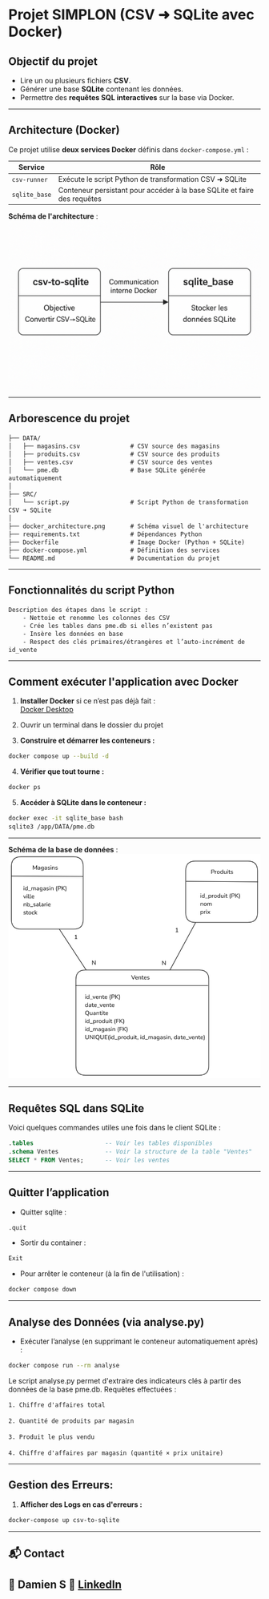 # Projet SIMPLON (CSV ➜ SQLite avec Docker)

## Objectif du projet

- Lire un ou plusieurs fichiers **CSV**.
- Générer une base **SQLite** contenant les données.
- Permettre des **requêtes SQL interactives** sur la base via Docker.

---

## Architecture (Docker)

Ce projet utilise **deux services Docker** définis dans `docker-compose.yml` :

| Service       | Rôle                                                                     |
|---------------|--------------------------------------------------------------------------|
| `csv-runner`  | Exécute le script Python de transformation CSV ➜ SQLite                 |
| `sqlite_base` | Conteneur persistant pour accéder à la base SQLite et faire des requêtes |

**Schéma de l'architecture** :  
![Architecture Docker](docker_architecture.png)

---

##  Arborescence du projet
```
├── DATA/
│   ├── magasins.csv              # CSV source des magasins
│   ├── produits.csv              # CSV source des produits
│   ├── ventes.csv                # CSV source des ventes
│   └── pme.db                    # Base SQLite générée automatiquement
│
├── SRC/
│   └── script.py                 # Script Python de transformation CSV ➜ SQLite
│
├── docker_architecture.png       # Schéma visuel de l'architecture
├── requirements.txt              # Dépendances Python
├── Dockerfile                    # Image Docker (Python + SQLite)
├── docker-compose.yml            # Définition des services
└── README.md                     # Documentation du projet
```
---

##  Fonctionnalités du script Python

    Description des étapes dans le script :
        - Nettoie et renomme les colonnes des CSV
        - Crée les tables dans pme.db si elles n’existent pas
        - Insère les données en base
        - Respect des clés primaires/étrangères et l’auto-incrément de id_vente

---

##  Comment exécuter l'application avec Docker
1.  **Installer Docker** si ce n’est pas déjà fait :  
    [Docker Desktop](https://www.docker.com/products/docker-desktop)

2.  Ouvrir un terminal dans le dossier du projet

3.  **Construire et démarrer les conteneurs :**
```bash
docker compose up --build -d
```

4.  **Vérifier que tout tourne :**
```bash
docker ps
```

5.  **Accéder à SQLite dans le conteneur :**
```bash
docker exec -it sqlite_base bash
sqlite3 /app/DATA/pme.db
```

---

**Schéma de la base de données** :  
![MCD](MCD_pme.png)

---




## Requêtes SQL dans SQLite

Voici quelques commandes utiles une fois dans le client SQLite :

```sql
.tables                    -- Voir les tables disponibles
.schema Ventes             -- Voir la structure de la table "Ventes"
SELECT * FROM Ventes;      -- Voir les ventes
```
---

## Quitter l’application
- Quitter sqlite :
```bash
.quit
```
- Sortir du container :
```bash
Exit
```
- Pour arrêter le conteneur (à la fin de l'utilisation) :
```bash
docker compose down
```  

---

## Analyse des Données (via analyse.py)

- Exécuter l’analyse (en supprimant le conteneur automatiquement après) :
```bash
docker compose run --rm analyse
```

Le script analyse.py permet d'extraire des indicateurs clés à partir des données de la base pme.db.
Requêtes effectuées :

    1. Chiffre d'affaires total
    
    2. Quantité de produits par magasin

    3. Produit le plus vendu

    4. Chiffre d'affaires par magasin (quantité × prix unitaire)



---

## Gestion des Erreurs:
1. **Afficher des Logs en cas d'erreurs :**
```bash
docker-compose up csv-to-sqlite
```
---
## 📬 Contact

👤 Damien S
🔗 [LinkedIn](https://www.linkedin.com/in/damien-schaeffer-45a59821b/)
---